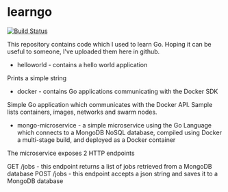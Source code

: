 # learngo

[![Build Status](https://travis-ci.org/donvito/learngo.svg?branch=master)](https://travis-ci.org/donvito/learngo)

This repository contains code which I used to learn Go. Hoping it can be useful to someone, I've uploaded them here in github.

* helloworld - contains a hello world application

Prints a simple string

* docker - contains Go applications communicating with the Docker SDK

Simple Go application which communicates with the Docker API. Sample lists containers, images, networks and swarm nodes.

* mongo-microservice - a simple microservice using the Go Language which connects to a MongoDB NoSQL database, compiled using Docker a multi-stage build, and deployed as a Docker container

The microservice exposes 2 HTTP endpoints

GET /jobs - this endpoint returns a list of jobs retrieved from a MongoDB database
POST /jobs - this endpoint accepts a json string and saves it to a MongoDB database
 
